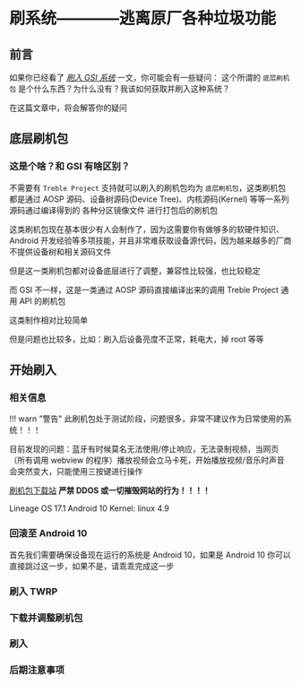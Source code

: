 # 刷系统————逃离原厂各种垃圾功能

## 前言

如果你已经看了 *[刷入 GSI 系统](./flash_gsi_system.md)* 一文，你可能会有一些疑问： 这个所谓的 `底层刷机包` 是个什么东西？为什么没有？我该如何获取并刷入这种系统？

在这篇文章中，将会解答你的疑问

## 底层刷机包

### 这是个啥？和 GSI 有啥区别？

不需要有 `Treble Project` 支持就可以刷入的刷机包均为 `底层刷机包`，这类刷机包都是通过 AOSP 源码、设备树源码(Device Tree)、内核源码(Kernel) 等等一系列源码通过编译得到的 各种分区镜像文件 进行打包后的刷机包

这类刷机包现在基本很少有人会制作了，因为这需要你有做够多的软硬件知识、Android 开发经验等多项技能，并且非常难获取设备源代码，因为越来越多的厂商不提供设备树和相关源码文件

但是这一类刷机包都对设备底层进行了调整，兼容性比较强，也比较稳定

而 GSI 不一样，这是一类通过 AOSP 源码直接编译出来的调用 Treble Project 通用 API 的刷机包

这类制作相对比较简单

但是问题也比较多，比如：刷入后设备亮度不正常，耗电大，掉 root 等等

## 开始刷入

### 相关信息

!!! warn "警告"
    此刷机包处于测试阶段，问题很多，非常不建议作为日常使用的系统！！！

目前发现的问题：蓝牙有时候莫名无法使用/停止响应，无法录制视频，当网页（所有调用 webview 的程序）播放视频会立马卡死，开始播放视频/音乐时声音会突然变大，只能使用三按键进行操作

[刷机包下载站](https://ota.vistaslayer.ovh/) **严禁 DDOS 或一切摧毁网站的行为！！！！**

Lineage OS 17.1 Android 10 Kernel: linux 4.9

### 回滚至 Android 10

首先我们需要确保设备现在运行的系统是 Android 10，如果是 Android 10 你可以直接跳过这一步，如果不是，请乖乖完成这一步

### 刷入 TWRP

### 下载并调整刷机包

### 刷入

### 后期注意事项
